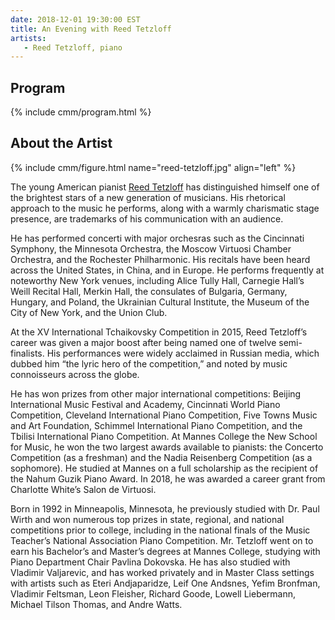 ```yaml
---
date: 2018-12-01 19:30:00 EST
title: An Evening with Reed Tetzloff
artists: 
   - Reed Tetzloff, piano
---
```


## Program

{% include cmm/program.html %}

## About the Artist

{% include cmm/figure.html name="reed-tetzloff.jpg" align="left" %}

The young American pianist [Reed Tetzloff](https://reedtetzloff.com) has distinguished
himself one of the brightest stars of a new generation of musicians. His rhetorical approach
to the music he performs, along with a warmly charismatic stage presence, are trademarks of
his communication with an audience.

He has performed concerti with major orchesras such as the Cincinnati Symphony, the
Minnesota Orchestra, the Moscow Virtuosi Chamber Orchestra, and the Rochester Philharmonic. 
His recitals have been heard across the United States, in China, and in Europe.  He performs
frequently at noteworthy New York venues, including Alice Tully Hall, Carnegie Hall’s Weill
Recital Hall, Merkin Hall, the consulates of Bulgaria, Germany, Hungary, and Poland, the
Ukrainian Cultural Institute, the Museum of the City of New York, and the Union Club.

At the XV International Tchaikovsky Competition in 2015, Reed Tetzloff’s career was given a
major boost after being named one of twelve semi-finalists.  His performances were widely
acclaimed in Russian media, which dubbed him “the lyric hero of the competition,” and noted
by music connoisseurs across the globe.

He has won prizes from other major international competitions: Beijing International Music
Festival and Academy, Cincinnati World Piano Competition, Cleveland International Piano
Competition, Five Towns Music and Art Foundation, Schimmel International Piano Competition,
and the Tbilisi International Piano Competition.  At Mannes College the New School for
Music, he won the two largest awards available to pianists: the Concerto Competition (as a
freshman) and the Nadia Reisenberg Competition (as a sophomore).  He studied at Mannes on a
full scholarship as the recipient of the Nahum Guzik Piano Award.  In 2018, he was awarded a
career grant from Charlotte White’s Salon de Virtuosi.

Born in 1992 in Minneapolis, Minnesota, he previously studied with Dr. Paul Wirth and won
numerous top prizes in state, regional, and national competitions prior to college,
including in the national finals of the Music Teacher’s National Association Piano
Competition.  Mr. Tetzloff went on to earn his Bachelor’s and Master’s degrees at Mannes
College, studying with Piano Department Chair Pavlina Dokovska.  He has also studied with
Vladimir Valjarevic, and has worked privately and in Master Class settings with artists such
as Eteri Andjaparidze, Leif One Andsnes, Yefim Bronfman, Vladimir Feltsman, Leon Fleisher,
Richard Goode, Lowell Liebermann, Michael Tilson Thomas, and Andre Watts.
